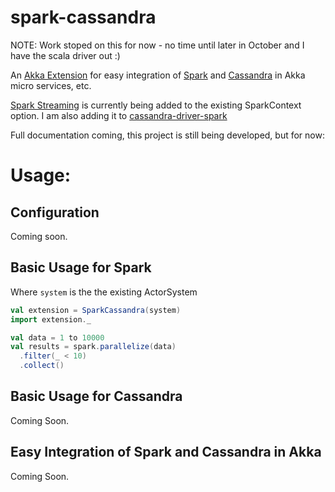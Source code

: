 spark-cassandra
===============

NOTE: Work stoped on this for now - no time until later in October and I have the scala driver out :)



An [Akka Extension](http://doc.akka.io/docs/akka/snapshot/intro/what-is-akka.html) for easy integration of [Spark](http://spark.apache.org) and [Cassandra](http://cassandra.apache.org) in Akka micro services, etc.

[Spark Streaming](http://spark.apache.org/streaming/) is currently being added to the existing SparkContext option. I am also adding it to [cassandra-driver-spark](https://github.com/datastax/spark-cassandra-connector/issues/55)

Full documentation coming, this project is still being developed, but for now:

# Usage:

## Configuration
Coming soon.

## Basic Usage for Spark
Where `system` is the the existing ActorSystem

```scala
val extension = SparkCassandra(system)
import extension._

val data = 1 to 10000
val results = spark.parallelize(data)
  .filter(_ < 10)
  .collect()
```

## Basic Usage for Cassandra
Coming Soon.

## Easy Integration of Spark and Cassandra in Akka
Coming Soon.
